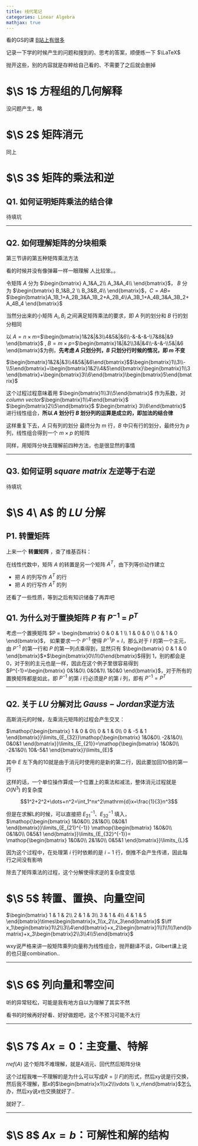 ```yaml
---
title: 线代笔记
categories: Linear Algebra
mathjax: true
---
```


看的GS的课 [B站上有很多](https://www.bilibili.com/video/BV1bb411H7JN?p=3&spm_id_from=pageDriver)

记录一下学的时候产生的问题和搜到的、思考的答案，顺便练一下 $\LaTeX$

抛开这些，别的内容就是存粹给自己看的、不需要了之后就会删掉

<!-- more -->

# $\S 1$ 方程组的几何解释

没问题产生，略

# $\S 2$ 矩阵消元

同上

# $\S 3$ 矩阵的乘法和逆


## Q1. 如何证明矩阵乘法的结合律

待填坑

---

## Q2. 如何理解矩阵的分块相乘

第三节讲的第五种矩阵乘法方法

看的时候并没有像弹幕一样一眼理解 人比较笨。。

令矩阵 $A$ 分为 $\begin{bmatrix} A_1&A_2\\ A_3&A_4\\ \end{bmatrix}$， $B$ 分为 $\begin{bmatrix} B_1&B_2 \\ B_3&B_4\\ \end{bmatrix}$，$C=AB=$ $\begin{bmatrix}A_1B_1+A_2B_3&A_1B_2+A_2B_4\\A_3B_1+A_4B_3&A_3B_2+A_4B_4 \end{bmatrix}$

当然分出来的小矩阵 $A_i, B_i$ 之间满足矩阵乘法的要求，即 $A$ 列的划分和 $B$ 行的划分相同

以 $A=n\times m=$$\begin{bmatrix}1&2&|&3\\4&5&|&6\\-&-&-&-\\7&8&|&9 \end{bmatrix}$ , $B=m\times p=$$\begin{bmatrix}1&|&2\\3&|&4\\-&-&-\\5&|&6 \end{bmatrix}$为例，**先考虑 $A$ 只划分列，$B$ 只划分行时候的情况，即 $m$ 不变**

$\begin{bmatrix}1&2&|&3\\4&5&|&6\end{bmatrix}$$\begin{bmatrix}1\\3\\-\\5\end{bmatrix}=\begin{bmatrix}1&2\\4&5\end{bmatrix}\begin{bmatrix}1\\3\end{bmatrix}+\begin{bmatrix}3\\6\end{bmatrix}\begin{bmatrix}5\end{bmatrix}$

这个过程过程意味着用 $\begin{bmatrix}1\\3\\5\end{bmatrix}$ 作为系数，对 $column\ vector$$\begin{bmatrix}1\\4\end{bmatrix}$ $\begin{bmatrix}2\\5\end{bmatrix}$ $\begin{bmatrix} 3\\6\end{bmatrix}$ 进行线性组合，**所以 $A$ 划分行  $B$ 划分列的运算是成立的，即加法的结合律**

这样重复下去，$A$ 只有列的划分 最终分为 $m$ 行，$B$ 中只有行的划分，最终分为 $p$ 列，线性组合得到一个 $m\times p$ 的矩阵

同样，用矩阵分块去理解前四种方法，也是很显然的事情

-----

## Q3. 如何证明 $square\ matrix$ 左逆等于右逆

待填坑

# $\S 4\ A$ 的 $LU$ 分解

## P1. 转置矩阵

上来一个 **转置矩阵** ，查了维基百科：

在线性代数中，矩阵 $A$ 的转置是另一个矩阵 $A^T$，由下列等价动作建立

* 把 $A$ 的列写作 $A^T$ 的行
* 把 $A$ 的行写作 $A^T$ 的列

还看了一些性质，等到之后有知识储备了再弄吧

## Q1. 为什么对于置换矩阵 $P$ 有 $P^{-1}\ =\ P^T$

考虑一个置换矩阵 $P = \begin{bmatrix}
0 & 0 & 1 \\
1 & 0 & 0 \\
0 & 1 & 0
\end{bmatrix}$， 如果要求一个 $P^{-1}$ 使得 $P^{-1}P=I$，那么对于 $I$ 的第一个主元，由 $P^{-1}$ 的第一行和 $P$ 的第一列点乘得到，显然只有 $\begin{bmatrix}
0 & 1 & 0
\end{bmatrix}$$\times$$\begin{bmatrix}0\\1\\0\end{bmatrix}$得到 $1$，别的都会是 $0$，对于别的主元也是一样，因此在这个例子里很容易得到 $P^{-1}=\begin{bmatrix}
0&1&0\\
0&0&1\\
1&0&0
\end{bmatrix}$，对于所有的置换矩阵都是如此，即 $P^{-1}$ 的第 $i$ 行必须是$P$ 的第 $i$ 列，即有 $P^{-1}=P^T$

-----

## Q2. 关于 $LU$ 分解对比 $Gauss-Jordan$求逆方法

高斯消元的时候，左乘消元矩阵的过程会产生交叉：

$\mathop{\begin{bmatrix}
1 & 0 & 0\\
0 & 1 & 0\\
0 & -5 & 1
\end{bmatrix}}\limits_{E_{32}}\mathop{\begin{bmatrix}
1&0&0\\
-2&1&0\\
0&0&1
\end{bmatrix}}\limits_{E_{21}}=\mathop{\begin{bmatrix}
1&0&0\\
-2&1&0\\
10&-5&1
\end{bmatrix}}\limits_{E}$

其中 $E$ 左下角的10就是由于消元时使用的是新的第二行，因此要加回10倍的第一行

这样的话，一个单位操作算成一个位置上的乘法和减法，整体消元过程就是 $O(N^3)$ 的复杂度

$$1^2+2^2+\dots+n^2=\int_1^nx^2\mathrm{d}x=\frac{1}{3}n^3$$

但是在求解L的时候，可以直接把 $E_{21}^{-1}、E_{32}^{-1}$ 填入， $\mathop{\begin{bmatrix}
1&0&0\\
2&1&0\\
0&0&1
\end{bmatrix}}\limits_{E_{21}^{-1}}
\mathop{\begin{bmatrix}
1&0&0\\
0&1&0\\
0&5&1
\end{bmatrix}}\limits_{E_{32}^{-1}}=
\mathop{\begin{bmatrix}
1&0&0\\
2&1&0\\
0&5&1
\end{bmatrix}}\limits_{L}$

因为这个过程中，在处理第 $i$ 行时依赖的是 $i-1$ 行，倒推不会产生传递，因此每行之间没有影响

除去了矩阵乘法的过程，这个分解使得求逆的复杂度变低

# $\S 5$ 转置、置换、向量空间

$\begin{bmatrix}
1 & 1 & 2\\
2 & 1 & 3\\
3 & 1 & 4\\
4 & 1 & 5
\end{bmatrix}\times\begin{bmatrix}x_1\\x_2\\x_3\end{bmatrix}$ $\iff x_1\begin{bmatrix}1\\2\\3\\4\end{bmatrix}+x_2\begin{bmatrix}1\\1\\1\\1\end{bmatrix}+x_3\begin{bmatrix}2\\3\\4\\5\end{bmatrix}$

wxy说严格来讲一般矩阵乘列向量称为线性组合，抛开翻译不谈，Gilbert课上说的也只是combination..

----

# $\S 6$ 列向量和零空间

听的异常轻松，可能是我有地方自以为理解了其实不然

看书的时候再好好看、好好做题吧，这个不预习可能不太行

----

# $\S 7$ $Ax=0$：主变量、特解

$rref(A)$ 这个矩阵不难理解，就是A消元、回代然后矩阵分块

这个过程我唯一不理解的是为什么可以写成$R=[I\ F]$的形式，然后xy说是行交换，然后我不理解，那$x$的$\begin{bmatrix}x1\\x2\\\vdots \\ x_n\end{bmatrix}$怎么办，然后xy说$x$也交换就好了..

就好了..

---

# $\S 8$ $Ax=b$：可解性和解的结构

